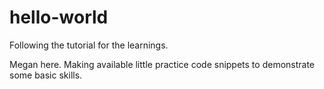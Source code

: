 # hello-world
Following the tutorial for the learnings.

Megan here. Making available little practice code snippets to demonstrate some basic skills.
